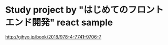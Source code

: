Study project by "はじめてのフロントエンド開発" react sample
================================================

http://gihyo.jp/book/2018/978-4-7741-9706-7
